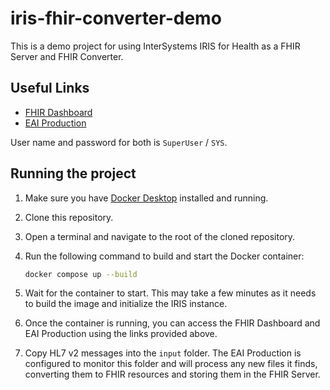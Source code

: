 # iris-fhir-converter-demo

This is a demo project for using InterSystems IRIS for Health as a FHIR Server and FHIR Converter.

## Useful Links

- [FHIR Dashboard](http://localhost:8081/csp/fhir-management/index.html#/home)
- [EAI Production](http://localhost:8081/csp/healthshare/eai/EnsPortal.ProductionConfig.zen)

User name and password for both is `SuperUser` / `SYS`.

## Running the project

1. Make sure you have [Docker Desktop](https://www.docker.com/products/docker-desktop/) installed and running.
2. Clone this repository.
3. Open a terminal and navigate to the root of the cloned repository.
4. Run the following command to build and start the Docker container:
    ```bash
    docker compose up --build
    ```

5. Wait for the container to start. This may take a few minutes as it needs to build the image and initialize the IRIS instance.
6. Once the container is running, you can access the FHIR Dashboard and EAI Production using the links provided above.
7. Copy HL7 v2 messages into the `input` folder. The EAI Production is configured to monitor this folder and will process any new files it finds, converting them to FHIR resources and storing them in the FHIR Server.